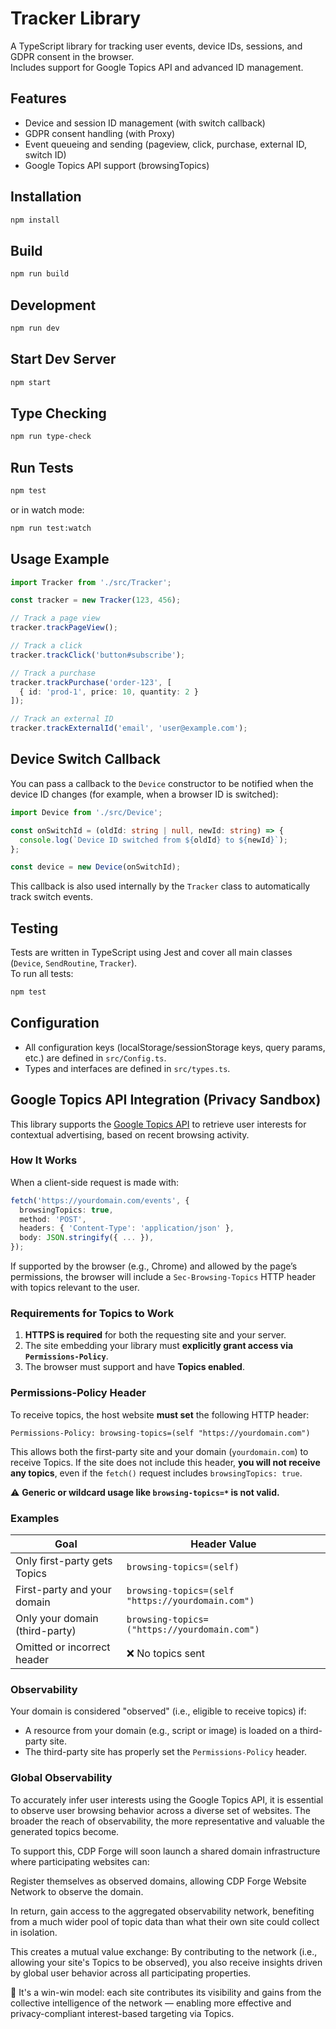 # Tracker Library

A TypeScript library for tracking user events, device IDs, sessions, and GDPR consent in the browser.  
Includes support for Google Topics API and advanced ID management.

## Features

- Device and session ID management (with switch callback)
- GDPR consent handling (with Proxy)
- Event queueing and sending (pageview, click, purchase, external ID, switch ID)
- Google Topics API support (browsingTopics)

## Installation

```bash
npm install
```

## Build

```bash
npm run build
```

## Development

```bash
npm run dev
```

## Start Dev Server

```bash
npm start
```

## Type Checking

```bash
npm run type-check
```

## Run Tests

```bash
npm test
```

or in watch mode:

```bash
npm run test:watch
```

## Usage Example

```typescript
import Tracker from './src/Tracker';

const tracker = new Tracker(123, 456);

// Track a page view
tracker.trackPageView();

// Track a click
tracker.trackClick('button#subscribe');

// Track a purchase
tracker.trackPurchase('order-123', [
  { id: 'prod-1', price: 10, quantity: 2 }
]);

// Track an external ID
tracker.trackExternalId('email', 'user@example.com');
```

## Device Switch Callback

You can pass a callback to the `Device` constructor to be notified when the device ID changes (for example, when a browser ID is switched):

```typescript
import Device from './src/Device';

const onSwitchId = (oldId: string | null, newId: string) => {
  console.log(`Device ID switched from ${oldId} to ${newId}`);
};

const device = new Device(onSwitchId);
```

This callback is also used internally by the `Tracker` class to automatically track switch events.

## Testing

Tests are written in TypeScript using Jest and cover all main classes (`Device`, `SendRoutine`, `Tracker`).  
To run all tests:

```bash
npm test
```

## Configuration

- All configuration keys (localStorage/sessionStorage keys, query params, etc.) are defined in `src/Config.ts`.
- Types and interfaces are defined in `src/types.ts`.


## Google Topics API Integration (Privacy Sandbox)

This library supports the [Google Topics API](https://developer.chrome.com/docs/privacy-sandbox/topics/) to retrieve user interests for contextual advertising, based on recent browsing activity.

### How It Works

When a client-side request is made with:

```ts
fetch('https://yourdomain.com/events', {
  browsingTopics: true,
  method: 'POST',
  headers: { 'Content-Type': 'application/json' },
  body: JSON.stringify({ ... }),
});
```

If supported by the browser (e.g., Chrome) and allowed by the page’s permissions, the browser will include a `Sec-Browsing-Topics` HTTP header with topics relevant to the user.

### Requirements for Topics to Work

1. **HTTPS is required** for both the requesting site and your server.
2. The site embedding your library must **explicitly grant access via `Permissions-Policy`**.
3. The browser must support and have **Topics enabled**.

### Permissions-Policy Header

To receive topics, the host website **must set** the following HTTP header:

```http
Permissions-Policy: browsing-topics=(self "https://yourdomain.com")
```

This allows both the first-party site and your domain (`yourdomain.com`) to receive Topics. If the site does not include this header, **you will not receive any topics**, even if the `fetch()` request includes `browsingTopics: true`.

⚠️ **Generic or wildcard usage like `browsing-topics=*` is not valid.**


### Examples

| Goal                           | Header Value                                      |
| ------------------------------ | ------------------------------------------------- |
| Only first-party gets Topics   | `browsing-topics=(self)`                          |
| First-party and your domain    | `browsing-topics=(self "https://yourdomain.com")` |
| Only your domain (third-party) | `browsing-topics=("https://yourdomain.com")`      |
| Omitted or incorrect header    | ❌ No topics sent                                  |

### Observability

Your domain is considered "observed" (i.e., eligible to receive topics) if:

* A resource from your domain (e.g., script or image) is loaded on a third-party site.
* The third-party site has properly set the `Permissions-Policy` header.

### Global Observability
To accurately infer user interests using the Google Topics API, it is essential to observe user browsing behavior across a diverse set of websites. The broader the reach of observability, the more representative and valuable the generated topics become.

To support this, CDP Forge will soon launch a shared domain infrastructure where participating websites can:

Register themselves as observed domains, allowing CDP Forge Website Network to observe the domain.

In return, gain access to the aggregated observability network, benefiting from a much wider pool of topic data than what their own site could collect in isolation.

This creates a mutual value exchange:
By contributing to the network (i.e., allowing your site's Topics to be observed), you also receive insights driven by global user behavior across all participating properties.

🔄 It's a win-win model: each site contributes its visibility and gains from the collective intelligence of the network — enabling more effective and privacy-compliant interest-based targeting via Topics.
